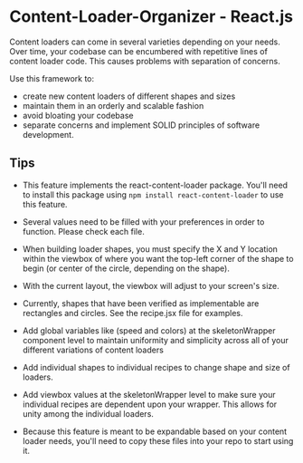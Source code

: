 # Content-Loader-Organizer - React.js

Content loaders can come in several varieties depending on your needs. Over time, your codebase can be encumbered with repetitive lines of content loader code. This causes problems with separation of concerns.

Use this framework to:
* create new content loaders of different shapes and sizes
* maintain them in an orderly and scalable fashion
* avoid bloating your codebase
* separate concerns and implement SOLID principles of software development.

## Tips

  * This feature implements the react-content-loader package. You'll need to install this package using `npm install react-content-loader` to use this feature.

  * Several values need to be filled with your preferences in order to function. Please check each file.
  
  * When building loader shapes, you must specify the X and Y location within the viewbox of where you want the top-left corner of the shape to begin (or center of the circle, depending on the shape).
  
  * With the current layout, the viewbox will adjust to your screen's size. 

  * Currently, shapes that have been verified as implementable are rectangles and circles. See the recipe.jsx file for examples.

  * Add global variables like (speed and colors) at the skeletonWrapper component level to maintain uniformity and simplicity across all of your different variations of content loaders
  * Add individual shapes to individual recipes to change shape and size of loaders. 
  * Add viewbox values at the skeletonWrapper level to make sure your individual recipes are dependent upon your wrapper. This allows for unity among the individual loaders. 
  * Because this feature is meant to be expandable based on your content loader needs, you'll need to copy these files into your repo to start using it.
